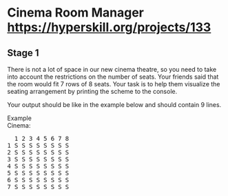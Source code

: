 # Cinema Room Manager https://hyperskill.org/projects/133

## Stage 1  
There is not a lot of space in our new cinema theatre, so you need to take into account the restrictions on the number of seats. Your friends said that the room would fit 7 rows of 8 seats. Your task is to help them visualize the seating arrangement by printing the scheme to the console.

Your output should be like in the example below and should contain 9 lines.

Example  
Cinema:  
<pre>
  1 2 3 4 5 6 7 8  
1 S S S S S S S S  
2 S S S S S S S S  
3 S S S S S S S S  
4 S S S S S S S S  
5 S S S S S S S S  
6 S S S S S S S S  
7 S S S S S S S S
</pre>
